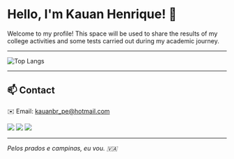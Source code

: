 # Hello, I'm Kauan Henrique! 👋

Welcome to my profile! This space will be used to share the results of my college activities and some tests carried out during my academic journey.

---

<div>
  <img src="https://github-readme-stats.vercel.app/api/top-langs/?username=kauanbrpe&layout=compact&langs_count=16&theme=dark" alt="Top Langs">
</div>

---

## 📫 Contact
✉️ Email: [kauanbr_pe@hotmail.com](mailto:kauanbr_pe@hotmail.com)
<div>
<a href="https://instagram.com/kauanbr_pe" target="_blank"><img loading="lazy" src="https://img.shields.io/badge/-Instagram-%23E4405F?style=for-the-badge&logo=instagram&logoColor=white" target="_blank"></a>
<a href="https://www.facebook.com/kauanbrpe/" target="_blank"><img loading="lazy" src="https://img.shields.io/badge/-Facebook-%230077B5?style=for-the-badge&logo=linkedin&logoColor=white" target="_blank"></a>   
<a href="https://www.linkedin.com/in/kauanbrpe" target="_blank"><img loading="lazy" src="https://img.shields.io/badge/-LinkedIn-%230077B5?style=for-the-badge&logo=linkedin&logoColor=white" target="_blank"></a> 
</div>

---

*Pelos prados e campinas, eu vou. 🇻🇦*
